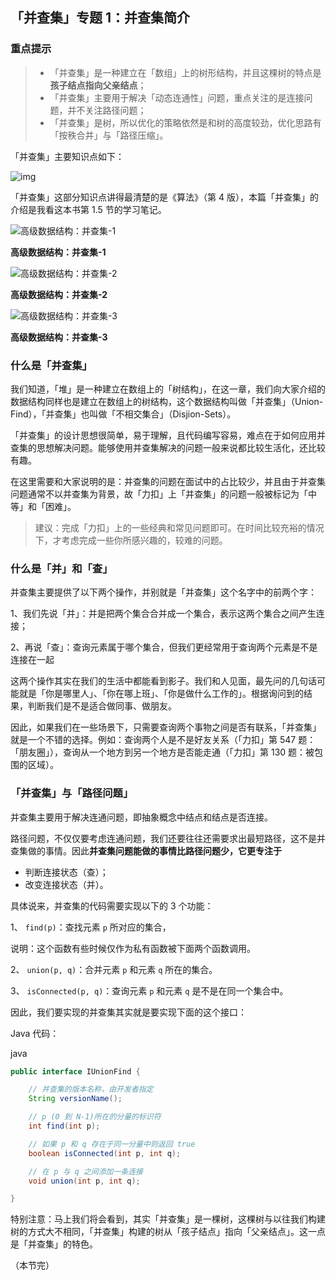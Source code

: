 ## 「并查集」专题 1：并查集简介

### 重点提示

> - 「并查集」是一种建立在「数组」上的树形结构，并且这棵树的特点是**孩子结点指向父亲结点**；
> - 「并查集」主要用于解决「动态连通性」问题，重点关注的是连接问题，并不关注路径问题；
> - 「并查集」是树，所以优化的策略依然是和树的高度较劲，优化思路有「按秩合并」与「路径压缩」。

「并查集」主要知识点如下：



![img](http://liweiwei1419.gitee.io/visualgo/union-find/union-find.png)



「并查集」这部分知识点讲得最清楚的是《算法》（第 4 版），本篇「并查集」的介绍是我看这本书第 1.5 节的学习笔记。



![高级数据结构：并查集-1](https://liweiwei1419.gitee.io/images/algorithms/union-find-set/union-find-set.png)

**高级数据结构：并查集-1**





![高级数据结构：并查集-2](http://upload-images.jianshu.io/upload_images/414598-bf471f68f451da98.jpg?imageMogr2/auto-orient/strip%7CimageView2/2/w/300)

**高级数据结构：并查集-2**





![高级数据结构：并查集-3](http://upload-images.jianshu.io/upload_images/414598-fa371f5257341bd1.jpg?imageMogr2/auto-orient/strip%7CimageView2/2/w/800)

**高级数据结构：并查集-3**



### 什么是「并查集」

我们知道，「堆」是一种建立在数组上的「树结构」，在这一章，我们向大家介绍的数据结构同样也是建立在数组上的树结构，这个数据结构叫做「并查集」（Union-Find），「并查集」也叫做「不相交集合」（Disjion-Sets）。

「并查集」的设计思想很简单，易于理解，且代码编写容易，难点在于如何应用并查集的思想解决问题。能够使用并查集解决的问题一般来说都比较生活化，还比较有趣。

在这里需要和大家说明的是：并查集的问题在面试中的占比较少，并且由于并查集问题通常不以并查集为背景，故「力扣」上「并查集」的问题一般被标记为「中等」和「困难」。

> 建议：完成「力扣」上的一些经典和常见问题即可。在时间比较充裕的情况下，才考虑完成一些你所感兴趣的，较难的问题。

### 什么是「并」和「查」

并查集主要提供了以下两个操作，并别就是「并查集」这个名字中的前两个字：

1、我们先说「并」：并是把两个集合合并成一个集合，表示这两个集合之间产生连接；

2、再说「查」：查询元素属于哪个集合，但我们更经常用于查询两个元素是不是连接在一起

这两个操作其实在我们的生活中都能看到影子。我们和人见面，最先问的几句话可能就是「你是哪里人」、「你在哪上班」、「你是做什么工作的」。根据询问到的结果，判断我们是不是适合做同事、做朋友。

因此，如果我们在一些场景下，只需要查询两个事物之间是否有联系，「并查集」就是一个不错的选择。例如：查询两个人是不是好友关系（「力扣」第 547 题：「朋友圈」），查询从一个地方到另一个地方是否能走通（「力扣」第 130 题：被包围的区域）。

### 「并查集」与「路径问题」

并查集主要用于解决连通问题，即抽象概念中结点和结点是否连接。

路径问题，不仅仅要考虑连通问题，我们还要往往还需要求出最短路径，这不是并查集做的事情。因此**并查集问题能做的事情比路径问题少，它更专注于**

- 判断连接状态（查）；
- 改变连接状态（并）。

具体说来，并查集的代码需要实现以下的 3 个功能：

1、 `find(p)`：查找元素 `p` 所对应的集合，

说明：这个函数有些时候仅作为私有函数被下面两个函数调用。

2、 `union(p, q)`：合并元素 `p` 和元素 `q` 所在的集合。

3、 `isConnected(p, q)`：查询元素 `p` 和元素 `q` 是不是在同一个集合中。

因此，我们要实现的并查集其实就是要实现下面的这个接口：

Java 代码：

java

```java
public interface IUnionFind {

    // 并查集的版本名称，由开发者指定
    String versionName();

    // p (0 到 N-1)所在的分量的标识符
    int find(int p);

    // 如果 p 和 q 存在于同一分量中则返回 true
    boolean isConnected(int p, int q);

    // 在 p 与 q 之间添加一条连接
    void union(int p, int q);

}
```

特别注意：马上我们将会看到，其实「并查集」是一棵树，这棵树与以往我们构建树的方式大不相同，「并查集」构建的树从「孩子结点」指向「父亲结点」。这一点是「并查集」的特色。

（本节完）